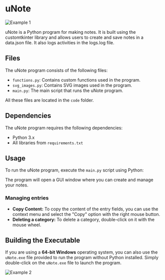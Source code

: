 # uNote
![Example 1](images/screenshot1.png)

uNote is a Python program for making notes. It is built using the customtkinter library and allows users to create and save notes in a data.json file. It also logs activities in the logs.log file.

## Files

The uNote program consists of the following files:

- `functions.py`: Contains custom functions used in the program.
- `svg_images.py`: Contains SVG images used in the program.
- `main.py`: The main script that runs the uNote program.

All these files are located in the `code` folder.

## Dependencies

The uNote program requires the following dependencies:

- Python 3.x
- All libraries from `requirements.txt`

## Usage

To run the uNote program, execute the `main.py` script using Python:

The program will open a GUI window where you can create and manage your notes.

### Managing entries
- **Copy Content:** To copy the content of the entry fields, you can use the context menu and select the "Copy" option with the right mouse button.
- **Deleting a category:** To delete a category, double-click on it with the mouse wheel.

## Building the Executable

If you are using a **64-bit Windows** operating system, you can also use the `uNote.exe` file provided to run the program without Python installed. Simply double-click on the `uNote.exe` file to launch the program.

![Example 2](images/screenshot2.png)

